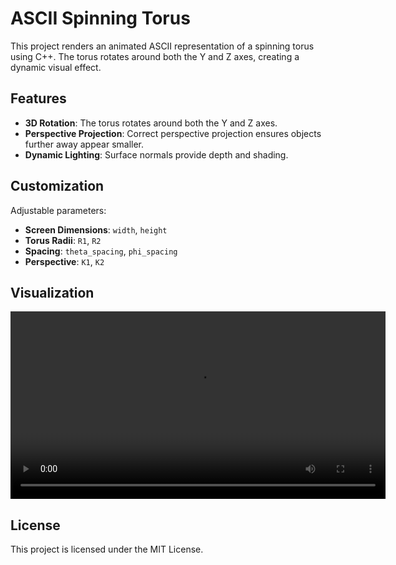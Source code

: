 # ASCII Spinning Torus

This project renders an animated ASCII representation of a spinning torus using C++. The torus rotates around both the Y and Z axes, creating a dynamic visual effect.

## Features

- **3D Rotation**: The torus rotates around both the Y and Z axes.
- **Perspective Projection**: Correct perspective projection ensures objects further away appear smaller.
- **Dynamic Lighting**: Surface normals provide depth and shading.

## Customization

Adjustable parameters:
- **Screen Dimensions**: `width`, `height`
- **Torus Radii**: `R1`, `R2`
- **Spacing**: `theta_spacing`, `phi_spacing`
- **Perspective**: `K1`, `K2`

## Visualization
<video width="600" controls autoplay>
  <source src="https://raw.githubusercontent.com/a-rossetti/spinning-torus/master/torus.mp4" type="video/mp4">
  Your browser does not support the video tag.
</video>

## License

This project is licensed under the MIT License.
